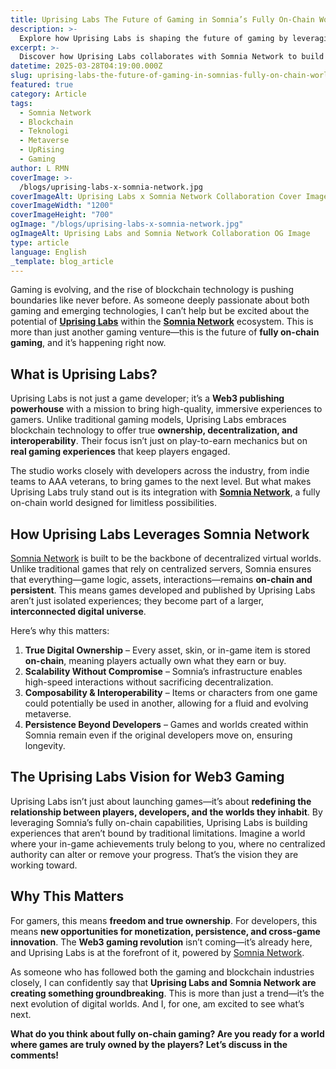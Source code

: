 ```yaml
---
title: Uprising Labs The Future of Gaming in Somnia’s Fully On-Chain World
description: >-
  Explore how Uprising Labs is shaping the future of gaming by leveraging the Somnia Network’s fully on-chain ecosystem for true ownership, decentralization, and immersive metaverse experiences.
excerpt: >-
  Discover how Uprising Labs collaborates with Somnia Network to build the next generation of gaming — fully on-chain, player-owned, and decentralized.
datetime: 2025-03-28T04:19:00.000Z
slug: uprising-labs-the-future-of-gaming-in-somnias-fully-on-chain-world
featured: true
category: Article
tags:
  - Somnia Network
  - Blockchain
  - Teknologi
  - Metaverse
  - UpRising
  - Gaming
author: L RMN
coverImage: >-
  /blogs/uprising-labs-x-somnia-network.jpg
coverImageAlt: Uprising Labs x Somnia Network Collaboration Cover Image
coverImageWidth: "1200"
coverImageHeight: "700"
ogImage: "/blogs/uprising-labs-x-somnia-network.jpg"
ogImageAlt: Uprising Labs and Somnia Network Collaboration OG Image
type: article
language: English
_template: blog_article
---
```


Gaming is evolving, and the rise of blockchain technology is pushing boundaries like never before. As someone deeply passionate about both gaming and emerging technologies, I can’t help but be excited about the potential of [**Uprising Labs**](https://uprisinglabs.io/) within the [**Somnia Network**](https://somnia.network/) ecosystem. This is more than just another gaming venture—this is the future of **fully on-chain gaming**, and it’s happening right now.

## What is Uprising Labs?
Uprising Labs is not just a game developer; it’s a **Web3 publishing powerhouse** with a mission to bring high-quality, immersive experiences to gamers. Unlike traditional gaming models, Uprising Labs embraces blockchain technology to offer true **ownership, decentralization, and interoperability**. Their focus isn’t just on play-to-earn mechanics but on **real gaming experiences** that keep players engaged.

The studio works closely with developers across the industry, from indie teams to AAA veterans, to bring games to the next level. But what makes Uprising Labs truly stand out is its integration with [**Somnia Network**](https://somnia.network/), a fully on-chain world designed for limitless possibilities.

## How Uprising Labs Leverages Somnia Network
[Somnia Network](https://somnia.network/) is built to be the backbone of decentralized virtual worlds. Unlike traditional games that rely on centralized servers, Somnia ensures that everything—game logic, assets, interactions—remains **on-chain and persistent**. This means games developed and published by Uprising Labs aren’t just isolated experiences; they become part of a larger, **interconnected digital universe**.

Here’s why this matters:

1. **True Digital Ownership** – Every asset, skin, or in-game item is stored **on-chain**, meaning players actually own what they earn or buy.
2. **Scalability Without Compromise** – Somnia’s infrastructure enables high-speed interactions without sacrificing decentralization.
3. **Composability & Interoperability** – Items or characters from one game could potentially be used in another, allowing for a fluid and evolving metaverse.
4. **Persistence Beyond Developers** – Games and worlds created within Somnia remain even if the original developers move on, ensuring longevity.

## The Uprising Labs Vision for Web3 Gaming
Uprising Labs isn’t just about launching games—it’s about **redefining the relationship between players, developers, and the worlds they inhabit**. By leveraging Somnia’s fully on-chain capabilities, Uprising Labs is building experiences that aren’t bound by traditional limitations. Imagine a world where your in-game achievements truly belong to you, where no centralized authority can alter or remove your progress. That’s the vision they are working toward.

## Why This Matters
For gamers, this means **freedom and true ownership**. For developers, this means **new opportunities for monetization, persistence, and cross-game innovation**. The **Web3 gaming revolution** isn’t coming—it’s already here, and Uprising Labs is at the forefront of it, powered by [Somnia Network](https://somnia.network/).

As someone who has followed both the gaming and blockchain industries closely, I can confidently say that **Uprising Labs and Somnia Network are creating something groundbreaking**. This is more than just a trend—it’s the next evolution of digital worlds. And I, for one, am excited to see what’s next.

**What do you think about fully on-chain gaming? Are you ready for a world where games are truly owned by the players? Let’s discuss in the comments!**


